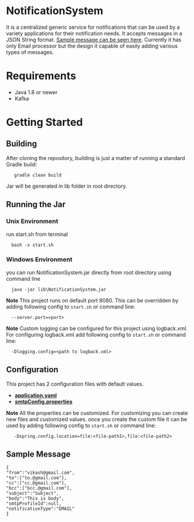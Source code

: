 # NotificationSystem

It is a centralized generic service for notifications that can be used by a variety applications for their notification needs. It accepts messages in a JSON String format. [Sample message can be seen here](#sample-message). Currently it has only Email processor but the design it capable of easily adding various types of messages.

# Requirements
  * Java 1.8 or newer
  * Kafka
  
# Getting Started
## Building
After cloning the repository, building is just a matter of running a standard Gradle build:
     
       gradle clean build
       
Jar will be generated in lib folder in root directory.

## Running the Jar
### Unix Environment
run start.sh from terminal

      bash -x start.sh
      
### Windows Environment
you can run NotificationSystem.jar directly from root directory using command line

      java -jar lib\NotificationSystem.jar
      
**Note**
This project runs on default port 8080. This can be overridden by adding following config to `start.sh` or command line: 

      --server.port=<port>
      
**Note**
Custom logging can be configured for this project using logback.xml. For configuring logback.xml add following config to `start.sh` or command line: 

      -Dlogging.config=<path to logback.xml>
      
## Configuration
This project has 2 configuration files with default values.
 * **[application.yaml](src/main/java/resources/application-dev.yaml)**
 * **[smtpConfig.properties](src/main/java/resources/smtpConfig.properties)**

**Note** All the properties can be customized. 
For customizing you can create new files and customized values. once you create the custom file it can be used by adding following config to `start.sh` or command line: 
       
       -Dspring.config.location=file:<file-path1>,file:<file-path2>


 ## Sample Message
    
    {
    "from":"vikash@gmail.com",
    "to":["to.@gmail.com"],
    "cc":["cc.@gmail.com"],
    "bcc":["bcc.@gmail.com"],
    "subject":"Subject",
    "body":"This is body",
    "smtpProfileId":null,
    "notificationType":"EMAIL"
    }
    
